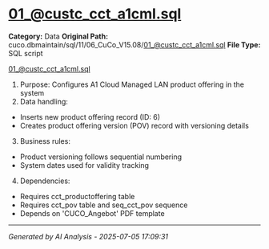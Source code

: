 # 01_@custc_cct_a1cml.sql

**Category:** Data
**Original Path:** cuco.dbmaintain/sql/11/06_CuCo_V15.08/01_@custc_cct_a1cml.sql
**File Type:** SQL script

01_@custc_cct_a1cml.sql
1. Purpose: Configures A1 Cloud Managed LAN product offering in the system
2. Data handling:
- Inserts new product offering record (ID: 6)
- Creates product offering version (POV) record with versioning details
3. Business rules:
- Product versioning follows sequential numbering
- System dates used for validity tracking
4. Dependencies:
- Requires cct_productoffering table
- Requires cct_pov table and seq_cct_pov sequence
- Depends on 'CUCO_Angebot' PDF template

---
*Generated by AI Analysis - 2025-07-05 17:09:31*
